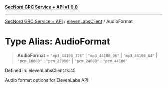 [**SecNord GRC Service + API v1.0.0**](../../README.md)

***

[SecNord GRC Service + API](../../README.md) / [elevenLabsClient](../README.md) / AudioFormat

# Type Alias: AudioFormat

> **AudioFormat** = `"mp3_44100_128"` \| `"mp3_44100_96"` \| `"mp3_44100_64"` \| `"pcm_16000"` \| `"pcm_22050"` \| `"pcm_24000"` \| `"pcm_44100"`

Defined in: elevenLabsClient.ts:45

Audio format options for ElevenLabs API
